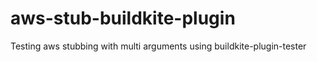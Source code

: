 # aws-stub-buildkite-plugin
Testing aws stubbing with multi arguments using buildkite-plugin-tester
